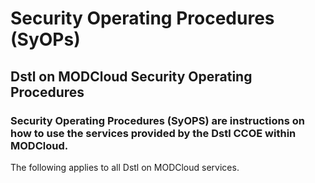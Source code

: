 # Security Operating Procedures (SyOPs)
## Dstl on MODCloud Security Operating Procedures

### Security Operating Procedures (SyOPS) are instructions on how to use the services provided by the Dstl CCOE within MODCloud.

The following applies to all Dstl on MODCloud services.
